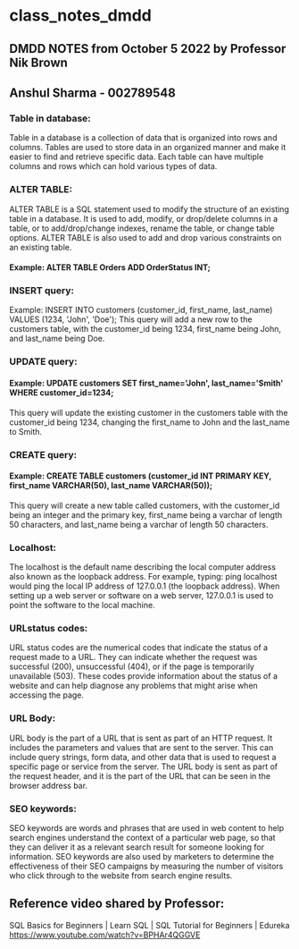 # class_notes_dmdd

## DMDD NOTES from October 5 2022 by Professor Nik Brown
## Anshul Sharma - 002789548

### Table in database: 
Table in a database is a collection of data that is organized into rows and columns. Tables are used to store data in an organized manner and make it easier to find and retrieve specific data. Each table can have multiple columns and rows which can hold various types of data.

### ALTER TABLE:
ALTER TABLE is a SQL statement used to modify the structure of an existing table in a database. It is used to add, modify, or drop/delete columns in a table, or to add/drop/change indexes, rename the table, or change table options. ALTER TABLE is also used to add and drop various constraints on an existing table.

#### Example: ALTER TABLE Orders ADD OrderStatus INT;

### INSERT query:
Example: INSERT INTO customers (customer_id, first_name, last_name) VALUES (1234, 'John', 'Doe'); 
This query will add a new row to the customers table, with the customer_id being 1234, first_name being John, and last_name being Doe. 

### UPDATE query: 
#### Example: UPDATE customers SET first_name='John', last_name='Smith' WHERE customer_id=1234; 
This query will update the existing customer in the customers table with the customer_id being 1234, changing the first_name to John and the last_name to Smith. 

### CREATE query:
#### Example: CREATE TABLE customers (customer_id INT PRIMARY KEY, first_name VARCHAR(50), last_name VARCHAR(50)); 
This query will create a new table called customers, with the customer_id being an integer and the primary key, first_name being a varchar of length 50 characters, and last_name being a varchar of length 50 characters. 

### Localhost:
The localhost is the default name describing the local computer address also known as the loopback address. For example, typing: ping localhost would ping the local IP address of 127.0.0.1 (the loopback address). When setting up a web server or software on a web server, 127.0.0.1 is used to point the software to the local machine.

### URLstatus codes:
URL status codes are the numerical codes that indicate the status of a request made to a URL. They can indicate whether the request was successful (200), unsuccessful (404), or if the page is temporarily unavailable (503). These codes provide information about the status of a website and can help diagnose any problems that might arise when accessing the page.

### URL Body:
URL body is the part of a URL that is sent as part of an HTTP request. It includes the parameters and values that are sent to the server. This can include query strings, form data, and other data that is used to request a specific page or service from the server. The URL body is sent as part of the request header, and it is the part of the URL that can be seen in the browser address bar.

### SEO keywords:
SEO keywords are words and phrases that are used in web content to help search engines understand the context of a particular web page, so that they can deliver it as a relevant search result for someone looking for information. SEO keywords are also used by marketers to determine the effectiveness of their SEO campaigns by measuring the number of visitors who click through to the website from search engine results.

## Reference video shared by Professor:

SQL Basics for Beginners | Learn SQL | SQL Tutorial for Beginners | Edureka
https://www.youtube.com/watch?v=BPHAr4QGGVE
